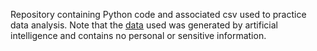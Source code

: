 Repository containing Python code and associated csv used to practice data analysis. Note that the [data](DataAnalysisPractice/practice_data.csv) used was generated by artificial intelligence and contains no personal or sensitive information.
